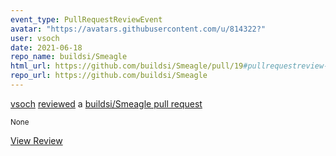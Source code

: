 ```yaml
---
event_type: PullRequestReviewEvent
avatar: "https://avatars.githubusercontent.com/u/814322?"
user: vsoch
date: 2021-06-18
repo_name: buildsi/Smeagle
html_url: https://github.com/buildsi/Smeagle/pull/19#pullrequestreview-686960589
repo_url: https://github.com/buildsi/Smeagle
---
```


<a href='https://github.com/vsoch' target='_blank'>vsoch</a> <a href='https://github.com/buildsi/Smeagle/pull/19#pullrequestreview-686960589' target='_blank'>reviewed</a> a <a href='https://github.com/buildsi/Smeagle/pull/19' target='_blank'>buildsi/Smeagle pull request</a>

<small>None</small>

<a href='https://github.com/buildsi/Smeagle/pull/19#pullrequestreview-686960589' target='_blank'>View Review</a>